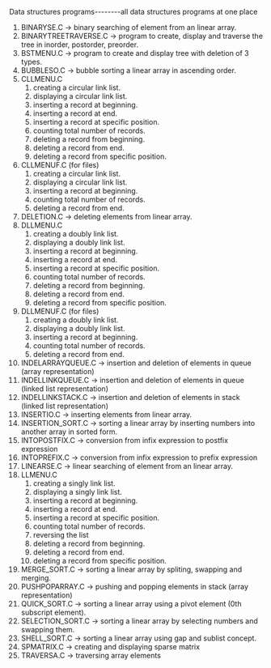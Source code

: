Data structures programs--------all data structures programs at one place

1)	BINARYSE.C  ->  binary searching of element from an linear array.
2)	BINARYTREETRAVERSE.C  ->  program to create, display and traverse the tree in inorder, postorder, preorder.
3)	BSTMENU.C  ->  program to create and display tree with deletion of 3 types.
4)	BUBBLESO.C  ->  bubble sorting a linear array in ascending order.
5)	CLLMENU.C
     1.	creating a circular link list.
     2.	displaying a circular link list.
     3.	inserting a record at beginning.
     4.	inserting a record at end.
     5.	inserting a record at specific position.
     6.	counting total number of records.
     7.	deleting a record from beginning.
     8.	deleting a record from end.
     9.	deleting a record from specific position.
6)	CLLMENUF.C (for files)
     1.	creating a circular link list.
     2.	displaying a circular link list.
     3.	inserting a record at beginning.
     4.	counting total number of records.
     5.	deleting a record from end.
7)	DELETION.C  ->  deleting elements from linear array.
8)	DLLMENU.C
     1.	creating a doubly link list.
     2.	displaying a doubly link list.
     3.	inserting a record at beginning.
     4.	inserting a record at end.
     5.	inserting a record at specific position.
     6.	counting total number of records.
     7.	deleting a record from beginning.
     8.	deleting a record from end.
     9.	deleting a record from specific position.
9)	DLLMENUF.C (for files)
     1.	creating a doubly link list.
     2.	displaying a doubly link list.
     3.	inserting a record at beginning.
     4.	counting total number of records.
     5.	deleting a record from end.
10)	INDELARRAYQUEUE.C  ->  insertion and deletion of elements in queue (array representation)
11)	INDELLINKQUEUE.C  ->  insertion and deletion of elements in queue (linked list representation)
12)	INDELLINKSTACK.C  ->  insertion and deletion of elements in stack (linked list representation)
13)	INSERTIO.C  ->  inserting elements from linear array.
14)	INSERTION_SORT.C  ->  sorting a linear array by inserting numbers into another array in sorted form.
15)	INTOPOSTFIX.C  ->  conversion from infix expression to postfix expression
16)	INTOPREFIX.C  ->  conversion from infix expression to prefix expression
17)	LINEARSE.C  ->  linear searching of element from an linear array.
18)	LLMENU.C
     1.	creating a singly link list.
     2.	displaying a singly link list.
     3.	inserting a record at beginning.
     4.	inserting a record at end.
     5.	inserting a record at specific position.
     6.	counting total number of records.
     7.	reversing the list
     8.	deleting a record from beginning.
     9.	deleting a record from end.
    10.	deleting a record from specific position.
19)	MERGE_SORT.C  ->  sorting a linear array by spliting, swapping and merging.
20)	PUSHPOPARRAY.C  ->  pushing and popping elements in stack (array representation)
21)	QUICK_SORT.C  ->  sorting a linear array using a pivot element (0th subscript element).
22)	SELECTION_SORT.C  ->  sorting a linear array by selecting numbers and swapping them.
23)	SHELL_SORT.C  ->  sorting a linear array using gap and sublist concept.
24)	SPMATRIX.C  ->  creating and displaying sparse matrix
25)	TRAVERSA.C  ->  traversing array elements
